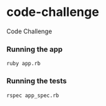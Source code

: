 # code-challenge
Code Challenge

### Running the app
```
ruby app.rb
```
### Running the tests
```
rspec app_spec.rb
```